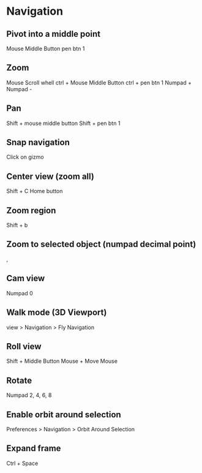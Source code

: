 # Navigation

## Pivot into a middle point
Mouse Middle Button
pen btn 1

## Zoom
Mouse Scroll whell
ctrl + Mouse Middle Button
ctrl + pen btn 1
Numpad +
Numpad -

## Pan
Shift + mouse middle button
Shift + pen btn 1

## Snap navigation
Click on gizmo

## Center view (zoom all)
Shift + C
Home button

## Zoom region
Shift + b

## Zoom to selected object (numpad decimal point)
,

## Cam view
Numpad 0

## Walk mode (3D Viewport)
view > Navigation > Fly Navigation

## Roll view
Shift + Middle Button Mouse + Move Mouse

## Rotate
Numpad 2, 4, 6, 8

## Enable orbit around selection
Preferences > Navigation > Orbit Around Selection

## Expand frame
Ctrl + Space
